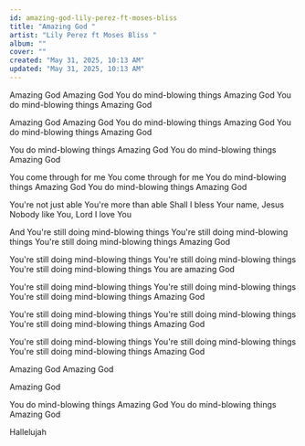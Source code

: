 ```yaml
---
id: amazing-god-lily-perez-ft-moses-bliss
title: "Amazing God "
artist: "Lily Perez ft Moses Bliss "
album: ""
cover: ""
created: "May 31, 2025, 10:13 AM"
updated: "May 31, 2025, 10:13 AM"
---
```


Amazing God
Amazing God
You do mind-blowing things
Amazing God
You do mind-blowing things
Amazing God

Amazing God
Amazing God
You do mind-blowing things
Amazing God
You do mind-blowing things
Amazing God

You do mind-blowing things
Amazing God
You do mind-blowing things
Amazing God

You come through for me
You come through for me
You do mind-blowing things
Amazing God
You do mind-blowing things
Amazing God

You're not just able
You're more than able
Shall I bless Your name, Jesus
Nobody like You, Lord
I love You

And You're still doing mind-blowing things
You're still doing mind-blowing things
You're still doing mind-blowing things
Amazing God

You're still doing mind-blowing things
You're still doing mind-blowing things
You're still doing mind-blowing things
You are amazing God

You're still doing mind-blowing things
You're still doing mind-blowing things
You're still doing mind-blowing things
Amazing God

You're still doing mind-blowing things
You're still doing mind-blowing things
You're still doing mind-blowing things
Amazing God

You're still doing mind-blowing things
You're still doing mind-blowing things
You're still doing mind-blowing things
Amazing God

Amazing God
Amazing God

Amazing God

You do mind-blowing things
Amazing God
You do mind-blowing things
Amazing God

Hallelujah
